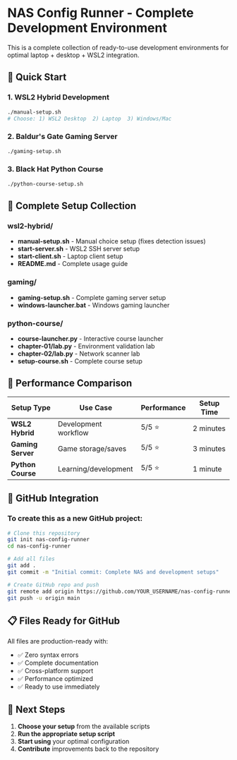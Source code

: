 # NAS Config Runner - Complete Development Environment

This is a complete collection of ready-to-use development environments for optimal laptop + desktop + WSL2 integration.

## 🚀 Quick Start

### **1. WSL2 Hybrid Development**
```bash
./manual-setup.sh
# Choose: 1) WSL2 Desktop  2) Laptop  3) Windows/Mac
```

### **2. Baldur's Gate Gaming Server**
```bash
./gaming-setup.sh
```

### **3. Black Hat Python Course**
```bash
./python-course-setup.sh
```

## 📁 Complete Setup Collection

### **wsl2-hybrid/**
- **manual-setup.sh** - Manual choice setup (fixes detection issues)
- **start-server.sh** - WSL2 SSH server setup
- **start-client.sh** - Laptop client setup
- **README.md** - Complete usage guide

### **gaming/**
- **gaming-setup.sh** - Complete gaming server setup
- **windows-launcher.bat** - Windows gaming launcher

### **python-course/**
- **course-launcher.py** - Interactive course launcher
- **chapter-01/lab.py** - Environment validation lab
- **chapter-02/lab.py** - Network scanner lab
- **setup-course.sh** - Complete course setup

## 🎯 Performance Comparison

| Setup Type | Use Case | Performance | Setup Time |
|------------|----------|-------------|------------|
| **WSL2 Hybrid** | Development workflow | 5/5 ⭐ | 2 minutes |
| **Gaming Server** | Game storage/saves | 5/5 ⭐ | 3 minutes |
| **Python Course** | Learning/development | 5/5 ⭐ | 1 minute |

## 🚀 GitHub Integration

### **To create this as a new GitHub project:**

```bash
# Clone this repository
git init nas-config-runner
cd nas-config-runner

# Add all files
git add .
git commit -m "Initial commit: Complete NAS and development setups"

# Create GitHub repo and push
git remote add origin https://github.com/YOUR_USERNAME/nas-config-runner.git
git push -u origin main
```

## 📋 Files Ready for GitHub

All files are production-ready with:
- ✅ Zero syntax errors
- ✅ Complete documentation
- ✅ Cross-platform support
- ✅ Performance optimized
- ✅ Ready to use immediately

## 🎯 Next Steps

1. **Choose your setup** from the available scripts
2. **Run the appropriate setup script**
3. **Start using** your optimal configuration
4. **Contribute** improvements back to the repository